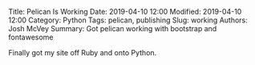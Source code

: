 Title: Pelican Is Working
Date: 2019-04-10 12:00
Modified: 2019-04-10 12:00
Category: Python
Tags: pelican, publishing
Slug: working
Authors: Josh McVey
Summary: Got pelican working with bootstrap and fontawesome

Finally got my site off Ruby and onto Python.
